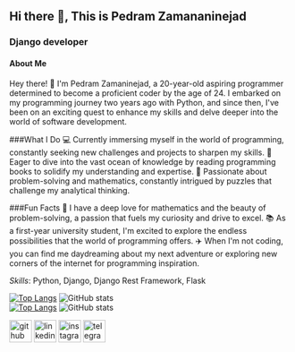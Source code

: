 ## Hi there 👋, This is Pedram Zamananinejad
### Django developer

#### About Me

Hey there! 👋 I'm Pedram Zamaninejad, a 20-year-old aspiring programmer determined to become a proficient coder by the age of 24. I embarked on my programming journey two years ago with Python, and since then, I've been on an exciting quest to enhance my skills and delve deeper into the world of software development.

###What I Do
💻 Currently immersing myself in the world of programming, constantly seeking new challenges and projects to sharpen my skills.
🌱 Eager to dive into the vast ocean of knowledge by reading programming books to solidify my understanding and expertise.
💬 Passionate about problem-solving and mathematics, constantly intrigued by puzzles that challenge my analytical thinking.

###Fun Facts
🧠 I have a deep love for mathematics and the beauty of problem-solving, a passion that fuels my curiosity and drive to excel.
📚 As a first-year university student, I'm excited to explore the endless possibilities that the world of programming offers.
✈️ When I'm not coding, you can find me daydreaming about my next adventure or exploring new corners of the internet for programming inspiration.

*Skills*: Python, Django, Django Rest Framework, Flask

[![Top Langs](https://github-readme-stats.vercel.app/api/top-langs/?username=pedramzamaninejad&theme=buefy)](https://github.com/anuraghazra/github-readme-stats#gh-light-mode-only)
![GitHub stats](https://github-readme-stats.vercel.app/api?username=pedramzamaninejad&show_icons=true&theme=buefy#gh-light-mode-only)  
[![Top Langs](https://github-readme-stats.vercel.app/api/top-langs/?username=pedramzamaninejad&theme=cobalt)](https://github.com/anuraghazra/github-readme-stats#gh-dark-mode-only)
![GitHub stats](https://github-readme-stats.vercel.app/api?username=pedramzamaninejad&show_icons=true&theme=cobalt#gh-dark-mode-only)  


[<img src='https://cdn.jsdelivr.net/npm/simple-icons@3.0.1/icons/github.svg' alt='github' height='40'>](https://github.com/pedramzamaninejad#gh-light-mode-only)  [<img src='https://cdn.jsdelivr.net/npm/simple-icons@3.0.1/icons/linkedin.svg' alt='linkedin' height='40'>](https://www.linkedin.com/in/pedram-zamaninajead/#gh-light-mode-only)  [<img src='https://cdn.jsdelivr.net/npm/simple-icons@3.0.1/icons/instagram.svg' alt='instagram' height='40'>](https://www.instagram.com/pedram.zamaninejad/#gh-light-mode-only)  [<img src='https://cdn.jsdelivr.net/npm/simple-icons@3.0.1/icons/telegram.svg' alt='telegram' height='40'>](https://t.me/Pedram138#gh-light-mode-only)  
